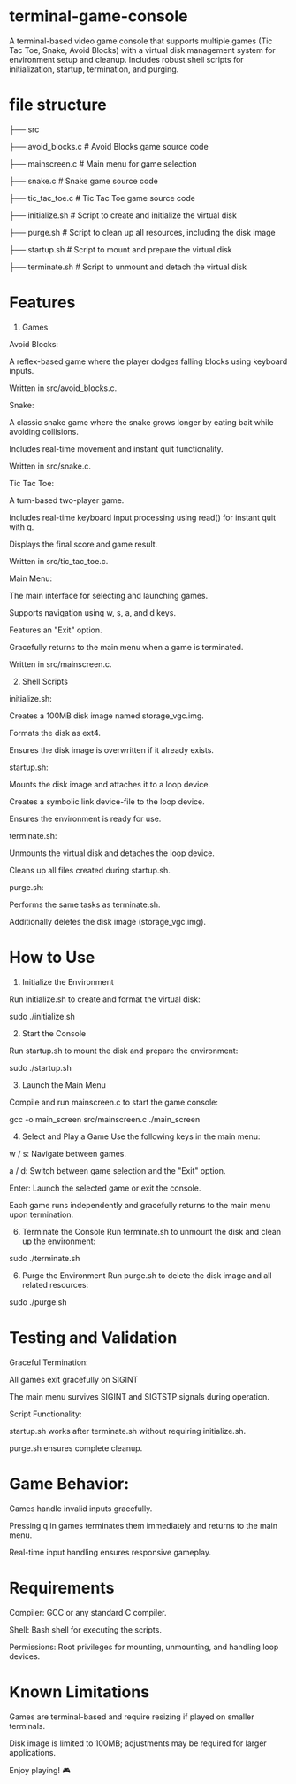 # terminal-game-console
A terminal-based video game console that supports multiple games (Tic Tac Toe, Snake, Avoid Blocks) with a virtual disk management system for environment setup and cleanup. Includes robust shell scripts for initialization, startup, termination, and purging.

# file structure

├── src

   ├── avoid_blocks.c        # Avoid Blocks game source code
   
   ├── mainscreen.c          # Main menu for game selection
   
   ├── snake.c               # Snake game source code
   
   ├── tic_tac_toe.c         # Tic Tac Toe game source code
   
├── initialize.sh            # Script to create and initialize the virtual disk

├── purge.sh                 # Script to clean up all resources, including the disk image

├── startup.sh               # Script to mount and prepare the virtual disk

├── terminate.sh             # Script to unmount and detach the virtual disk


# Features
1. Games

Avoid Blocks:

A reflex-based game where the player dodges falling blocks using keyboard inputs.

Written in src/avoid_blocks.c.


Snake:


A classic snake game where the snake grows longer by eating bait while avoiding collisions.

Includes real-time movement and instant quit functionality.

Written in src/snake.c.

Tic Tac Toe:


A turn-based two-player game.

Includes real-time keyboard input processing using read() for instant quit with q.

Displays the final score and game result.

Written in src/tic_tac_toe.c.


Main Menu:

The main interface for selecting and launching games.

Supports navigation using w, s, a, and d keys.

Features an "Exit" option.

Gracefully returns to the main menu when a game is terminated.

Written in src/mainscreen.c.

2. Shell Scripts

initialize.sh:

Creates a 100MB disk image named storage_vgc.img.

Formats the disk as ext4.

Ensures the disk image is overwritten if it already exists.

startup.sh:


Mounts the disk image and attaches it to a loop device.

Creates a symbolic link device-file to the loop device.

Ensures the environment is ready for use.


terminate.sh:

Unmounts the virtual disk and detaches the loop device.

Cleans up all files created during startup.sh.


purge.sh:

Performs the same tasks as terminate.sh.

Additionally deletes the disk image (storage_vgc.img).

# How to Use

1. Initialize the Environment

Run initialize.sh to create and format the virtual disk:

sudo ./initialize.sh

2. Start the Console

Run startup.sh to mount the disk and prepare the environment:

sudo ./startup.sh

3. Launch the Main Menu

Compile and run mainscreen.c to start the game console:

gcc -o main_screen src/mainscreen.c
./main_screen

4. Select and Play a Game
Use the following keys in the main menu:

w / s: Navigate between games.

a / d: Switch between game selection and the "Exit" option.

Enter: Launch the selected game or exit the console.

Each game runs independently and gracefully returns to the main menu upon termination.

6. Terminate the Console
Run terminate.sh to unmount the disk and clean up the environment:

sudo ./terminate.sh

6. Purge the Environment
Run purge.sh to delete the disk image and all related resources:

sudo ./purge.sh

# Testing and Validation

Graceful Termination:

All games exit gracefully on SIGINT

The main menu survives SIGINT and SIGTSTP signals during operation.

Script Functionality:

startup.sh works after terminate.sh without requiring initialize.sh.

purge.sh ensures complete cleanup.

# Game Behavior:

Games handle invalid inputs gracefully.

Pressing q in games terminates them immediately and returns to the main menu.

Real-time input handling ensures responsive gameplay.


# Requirements

Compiler: GCC or any standard C compiler.

Shell: Bash shell for executing the scripts.

Permissions: Root privileges for mounting, unmounting, and handling loop devices.

# Known Limitations

Games are terminal-based and require resizing if played on smaller terminals.

Disk image is limited to 100MB; adjustments may be required for larger applications.


Enjoy playing! 🎮

